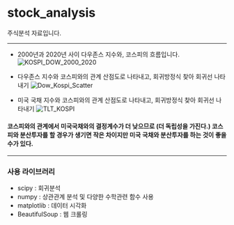 # stock_analysis
주식분석 자료입니다.
***
+ 2000년과 2020년 사이 다우존스 지수와, 코스피의 흐름입니다.
![KOSPI_DOW_2000_2020](https://user-images.githubusercontent.com/69666784/93981679-3b127b00-fdbb-11ea-8699-fadeef211127.PNG)

+ 다우존스 지수와 코스피와의 관계 산점도로 나타내고, 회귀방정식 찾아 회귀선 나타내기
![Dow_Kospi_Scatter](https://user-images.githubusercontent.com/69666784/93981688-3d74d500-fdbb-11ea-9af8-90aff084f794.PNG)

+ 미국 국채 지수와 코스피와의 관계 산점도로 나타내고, 회귀방정식 찾아 회귀선 나타내기
![TLT_KOSPI](https://user-images.githubusercontent.com/69666784/93981713-46fe3d00-fdbb-11ea-8e82-f11f3d4aeeca.PNG)

#### 코스피와의 관계에서 미국국채와의 결정계수가 더 낮으므로 (더 독립성을 가진다.) 코스피와 분산투자를 할 경우가 생기면 작은 차이지만 미국 국채와 분산투자를 하는 것이 좋을 수가 있다.
***
### 사용 라이브러리
+ scipy : 회귀분석
+ numpy : 상관관계 분석 및 다양한 수학관련 함수 사용
+ matplotlib : 데이터 시각화
+ BeautifulSoup : 웹 크롤링


